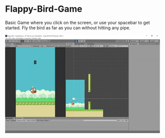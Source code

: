 # Flappy-Bird-Game
Basic Game where you click on the screen, or use your spacebar to get started. Fly the bird as far as you can without hitting any pipe.

![image](https://github.com/jpriyam/Flappy-Bird-Game/blob/master/flappy.gif)
